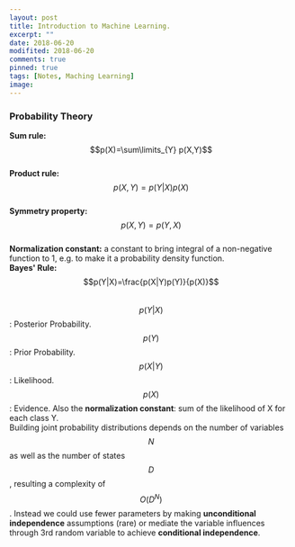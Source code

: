 ```yaml
---
layout: post
title: Introduction to Machine Learning.
excerpt: ""
date: 2018-06-20
modifited: 2018-06-20
comments: true
pinned: true
tags: [Notes, Maching Learning]
image:
---
```


### Probability Theory
**Sum rule:** $$p(X)=\sum\limits_{Y} p(X,Y)$$  
**Product rule:** $$p(X,Y)=p(Y|X)p(X)$$  
**Symmetry property:** $$p(X,Y)=p(Y,X)$$  
**Normalization constant:** a constant to bring integral of a non-negative function to 1, e.g. to make it a probability density function.  
**Bayes' Rule:** $$p(Y|X)=\frac{p(X|Y)p(Y)}{p(X)}$$  
$$p(Y|X)$$: Posterior Probability. 
$$p(Y)$$: Prior Probability.  
$$p(X|Y)$$: Likelihood.  
$$p(X)$$: Evidence. Also the **normalization constant**: sum of the likelihood of X for each class Y.  
Building joint probability distributions depends on the number of variables $$N$$ as well as the number of states $$D$$, resulting a complexity of $$O(D^N)$$. Instead we could use fewer parameters by making **unconditional independence** assumptions (rare) or mediate the variable influences through 3rd random variable to achieve **conditional independence**.

